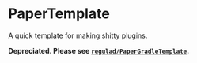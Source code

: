 # PaperTemplate

A quick template for making shitty plugins.

**Depreciated. Please see [`regulad/PaperGradleTemplate`](https://github.com/regulad/PaperGradleTemplate).**
